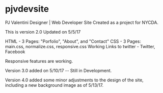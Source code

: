 # pjvdevsite
PJ Valentini Designer | Web Developer Site
Created as a project for NYCDA.

This is version 2.0 Updated on 5/5/17

HTML - 3 Pages: "Porfolio", "About", and "Contact"
CSS - 3 Pages: main.css, normalize.css, responsive.css
Working Links to twitter - Twitter, Facebook

Responsive features are working.

Version 3.0 added on 5/10/17 -- Still in Development.

Version 4.0 added some minor adjustments to the design of the site,
including a new background image as of 5/13/17.
